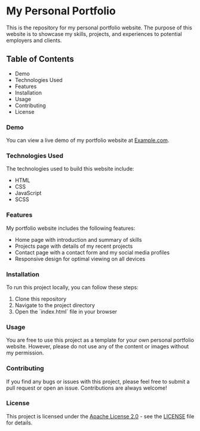 # My Personal Portfolio
This is the repository for my personal portfolio website. The purpose of this website is to showcase my skills, projects, and experiences to potential employers and clients.

## Table of Contents
<ul>
    <li>Demo</li>
    <li>Technologies Used</li>
    <li>Features</li>
    <li>Installation</li>
    <li>Usage</li>
    <li>Contributing</li>
    <li>License</li>
</ul>


### Demo
You can view a live demo of my portfolio website at [Example.com](shishir-dwi.github.io/Personal-PortFolio/).

### Technologies Used
The technologies used to build this website include:
<ul>
    <li>HTML</li>
    <li>CSS</li>
    <li>JavaScript</li>
    <li>SCSS</li>
</ul>

### Features
My portfolio website includes the following features:
<ul>
    <li>Home page with introduction and summary of skills</li>
    <li>Projects page with details of my recent projects</li>
    <li>Contact page with a contact form and my social media profiles</li>
    <li>Responsive design for optimal viewing on all devices</li>
</ul>

### Installation
To run this project locally, you can follow these steps:
<ol>
    <li>Clone this repository</li>
    <li>Navigate to the project directory</li>
    <li>Open the `index.html` file in your browser</li>
</ol>

### Usage
You are free to use this project as a template for your own personal portfolio website. However, please do not use any of the content or images without my permission.

### Contributing
If you find any bugs or issues with this project, please feel free to submit a pull request or open an issue. Contributions are always welcome!

### License
This project is licensed under the [Apache License 2.0](https://www.apache.org/licenses/LICENSE-2.0) - see the [LICENSE](LICENSE) file for details.
